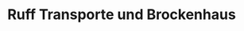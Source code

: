 ---
title: "Ruff Transporte und Brockenhaus"
url: /arbon/ruff-transporte-und-brockenhaus/
shop: Gebrauchtwaren
---